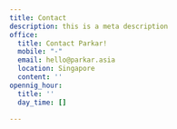 ```yaml
---
title: Contact
description: this is a meta description
office:
  title: Contact Parkar!
  mobile: "-"
  email: hello@parkar.asia
  location: Singapore
  content: ''
opennig_hour:
  title: ''
  day_time: []

---
```

